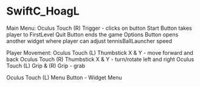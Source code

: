 # SwiftC_HoagL
Main Menu: 
Oculus Touch (R) Trigger - clicks on button 
Start Button takes player to FirstLevel
Quit Button ends the game
Options Button opens another widget where player can adjust tennisBallLauncher speed

Player Movement:
Oculus Touch (L) Thumbstick X & Y - move forward and back
Oculus Touch (R) Thumbstick X & Y - turn/rotate left and right
Oculus Touch (L) Grip & (R) Grip - grab 

Oculus Touch (L) Menu Button - Widget Menu









